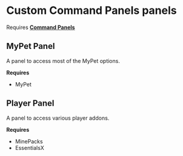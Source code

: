 # Custom Command Panels panels

Requires __[Command Panels](https://www.spigotmc.org/resources/command-panels-custom-guis.67788/)__

## MyPet Panel

A panel to access most of the MyPet options.

__Requires__

- MyPet

## Player Panel

A panel to access various player addons.

__Requires__

- MinePacks
- EssentialsX